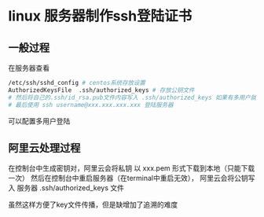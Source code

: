 # linux 服务器制作ssh登陆证书
## 一般过程
在服务器查看
```bash
/etc/ssh/sshd_config # centos系统存放设置
AuthorizedKeysFile	.ssh/authorized_keys # 存放公钥文件
# 然后将自己的.ssh/id_rsa.pub文件内容写入 .ssh/authorized_keys 如果有多用户就添加多行
# 最后使用 ssh username@xxx.xxx.xxx.xxx 登陆服务器
```
可以配置多用户登陆

## 阿里云处理过程
在控制台中生成密钥对，阿里云会将私钥 以 xxx.pem 形式下载到本地（只能下载一次）
然后在控制台中重启服务器（在terminal中重启无效），
阿里云会将公钥写入 服务器 .ssh/authorized_keys 文件

虽然这样方便了key文件传播，但是缺增加了追溯的难度